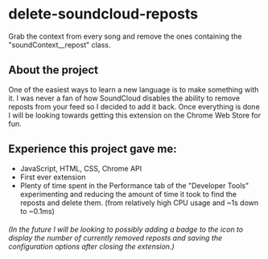 # delete-soundcloud-reposts

Grab the context from every song and remove the ones containing the "soundContext__repost" class.

## About the project

One of the easiest ways to learn a new language is to make something with it.
I was never a fan of how SoundCloud disables the ability to remove reposts from your feed so I decided to add it back.
Once everything is done I will be looking towards getting this extension on the Chrome Web Store for fun.

## Experience this project gave me:

- JavaScript, HTML, CSS, Chrome API
- First ever extension
- Plenty of time spent in the Performance tab of the "Developer Tools" experimenting and reducing the amount of time 
it took to find the reposts and delete them. (from relatively high CPU usage and ~1s down to ~0.1ms)

###### (In the future I will be looking to possibly adding a badge to the icon to display the number of currently removed reposts and saving the configuration options after closing the extension.)
